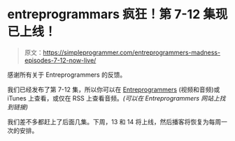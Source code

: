 # entreprogrammars 疯狂！第 7-12 集现已上线！

> 原文：<https://simpleprogrammer.com/entreprogrammers-madness-episodes-7-12-now-live/>

感谢所有关于 Entreprogrammers 的反馈。

我们已经发布了第 7-12 集，所以你可以在 [Entreprogrammers](http://entreprogrammers.com) (视频和音频)或 iTunes 上查看，或仅在 RSS 上查看音频。*(可以在 Entreprogrammers 网站上找到链接)*

我们差不多都赶上了后面几集。下周，13 和 14 将上线，然后播客将恢复为每周一次的安排。